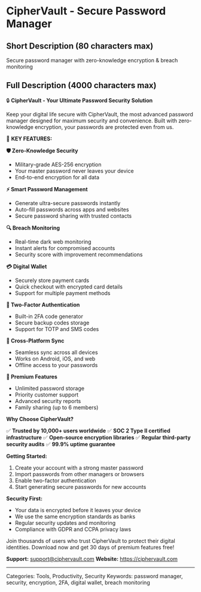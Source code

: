 # CipherVault - Secure Password Manager

## Short Description (80 characters max)
Secure password manager with zero-knowledge encryption & breach monitoring

## Full Description (4000 characters max)

🔒 **CipherVault - Your Ultimate Password Security Solution**

Keep your digital life secure with CipherVault, the most advanced password manager designed for maximum security and convenience. Built with zero-knowledge encryption, your passwords are protected even from us.

🌟 **KEY FEATURES:**

**🛡️ Zero-Knowledge Security**
- Military-grade AES-256 encryption
- Your master password never leaves your device
- End-to-end encryption for all data

**⚡ Smart Password Management**
- Generate ultra-secure passwords instantly
- Auto-fill passwords across apps and websites
- Secure password sharing with trusted contacts

**🔍 Breach Monitoring**
- Real-time dark web monitoring
- Instant alerts for compromised accounts
- Security score with improvement recommendations

**💳 Digital Wallet**
- Securely store payment cards
- Quick checkout with encrypted card details
- Support for multiple payment methods

**🔐 Two-Factor Authentication**
- Built-in 2FA code generator
- Secure backup codes storage
- Support for TOTP and SMS codes

**📱 Cross-Platform Sync**
- Seamless sync across all devices
- Works on Android, iOS, and web
- Offline access to your passwords

**🎯 Premium Features**
- Unlimited password storage
- Priority customer support
- Advanced security reports
- Family sharing (up to 6 members)

**Why Choose CipherVault?**

✅ **Trusted by 10,000+ users worldwide**
✅ **SOC 2 Type II certified infrastructure**
✅ **Open-source encryption libraries**
✅ **Regular third-party security audits**
✅ **99.9% uptime guarantee**

**Getting Started:**
1. Create your account with a strong master password
2. Import passwords from other managers or browsers
3. Enable two-factor authentication
4. Start generating secure passwords for new accounts

**Security First:**
- Your data is encrypted before it leaves your device
- We use the same encryption standards as banks
- Regular security updates and monitoring
- Compliance with GDPR and CCPA privacy laws

Join thousands of users who trust CipherVault to protect their digital identities. Download now and get 30 days of premium features free!

**Support:** support@ciphervault.com
**Website:** https://ciphervault.com

---
Categories: Tools, Productivity, Security
Keywords: password manager, security, encryption, 2FA, digital wallet, breach monitoring
